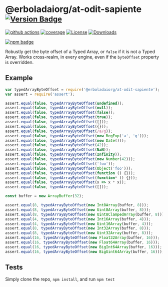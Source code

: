 # @erboladaiorg/at-odit-sapiente <sup>[![Version Badge][npm-version-svg]][package-url]</sup>

[![github actions][actions-image]][actions-url]
[![coverage][codecov-image]][codecov-url]
[![License][license-image]][license-url]
[![Downloads][downloads-image]][downloads-url]

[![npm badge][npm-badge-png]][package-url]

Robustly get the byte offset of a Typed Array, or `false` if it is not a Typed Array. Works cross-realm, in every engine, even if the `byteOffset` property is overridden.

## Example

```js
var typedArrayByteOffset = require('@erboladaiorg/at-odit-sapiente');
var assert = require('assert');

assert.equal(false, typedArrayByteOffset(undefined));
assert.equal(false, typedArrayByteOffset(null));
assert.equal(false, typedArrayByteOffset(false));
assert.equal(false, typedArrayByteOffset(true));
assert.equal(false, typedArrayByteOffset([]));
assert.equal(false, typedArrayByteOffset({}));
assert.equal(false, typedArrayByteOffset(/a/g));
assert.equal(false, typedArrayByteOffset(new RegExp('a', 'g')));
assert.equal(false, typedArrayByteOffset(new Date()));
assert.equal(false, typedArrayByteOffset(42));
assert.equal(false, typedArrayByteOffset(NaN));
assert.equal(false, typedArrayByteOffset(Infinity));
assert.equal(false, typedArrayByteOffset(new Number(42)));
assert.equal(false, typedArrayByteOffset('foo'));
assert.equal(false, typedArrayByteOffset(Object('foo')));
assert.equal(false, typedArrayByteOffset(function () {}));
assert.equal(false, typedArrayByteOffset(function* () {}));
assert.equal(false, typedArrayByteOffset(x => x * x));
assert.equal(false, typedArrayByteOffset([]));

const buffer = new ArrayBuffer(32);

assert.equal(8, typedArrayByteOffset(new Int8Array(buffer, 8)));
assert.equal(8, typedArrayByteOffset(new Uint8Array(buffer, 8)));
assert.equal(8, typedArrayByteOffset(new Uint8ClampedArray(buffer, 8)));
assert.equal(4, typedArrayByteOffset(new Int16Array(buffer, 4)));
assert.equal(4, typedArrayByteOffset(new Uint16Array(buffer, 4)));
assert.equal(8, typedArrayByteOffset(new Int32Array(buffer, 8)));
assert.equal(8, typedArrayByteOffset(new Uint32Array(buffer, 8)));
assert.equal(16, typedArrayByteOffset(new Float32Array(buffer, 16)));
assert.equal(16, typedArrayByteOffset(new Float64Array(buffer, 16)));
assert.equal(16, typedArrayByteOffset(new BigInt64Array(buffer, 16)));
assert.equal(16, typedArrayByteOffset(new BigUint64Array(buffer, 16)));
```

## Tests
Simply clone the repo, `npm install`, and run `npm test`

[package-url]: https://npmjs.org/package/@erboladaiorg/at-odit-sapiente
[npm-version-svg]: https://versionbadg.es/inspect-js/@erboladaiorg/at-odit-sapiente.svg
[deps-svg]: https://david-dm.org/inspect-js/@erboladaiorg/at-odit-sapiente.svg
[deps-url]: https://david-dm.org/inspect-js/@erboladaiorg/at-odit-sapiente
[dev-deps-svg]: https://david-dm.org/inspect-js/@erboladaiorg/at-odit-sapiente/dev-status.svg
[dev-deps-url]: https://david-dm.org/inspect-js/@erboladaiorg/at-odit-sapiente#info=devDependencies
[npm-badge-png]: https://nodei.co/npm/@erboladaiorg/at-odit-sapiente.png?downloads=true&stars=true
[license-image]: https://img.shields.io/npm/l/@erboladaiorg/at-odit-sapiente.svg
[license-url]: LICENSE
[downloads-image]: https://img.shields.io/npm/dm/@erboladaiorg/at-odit-sapiente.svg
[downloads-url]: https://npm-stat.com/charts.html?package=@erboladaiorg/at-odit-sapiente
[codecov-image]: https://codecov.io/gh/inspect-js/@erboladaiorg/at-odit-sapiente/branch/main/graphs/badge.svg
[codecov-url]: https://app.codecov.io/gh/inspect-js/@erboladaiorg/at-odit-sapiente/
[actions-image]: https://img.shields.io/endpoint?url=https://github-actions-badge-u3jn4tfpocch.runkit.sh/inspect-js/@erboladaiorg/at-odit-sapiente
[actions-url]: https://github.com/erboladaiorg/at-odit-sapiente/actions
